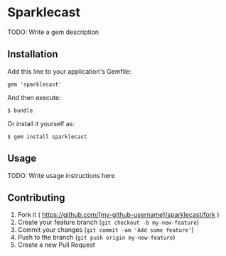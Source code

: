 # Sparklecast

TODO: Write a gem description

## Installation

Add this line to your application's Gemfile:

    gem 'sparklecast'

And then execute:

    $ bundle

Or install it yourself as:

    $ gem install sparklecast

## Usage

TODO: Write usage instructions here

## Contributing

1. Fork it ( https://github.com/[my-github-username]/sparklecast/fork )
2. Create your feature branch (`git checkout -b my-new-feature`)
3. Commit your changes (`git commit -am 'Add some feature'`)
4. Push to the branch (`git push origin my-new-feature`)
5. Create a new Pull Request
